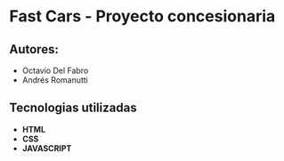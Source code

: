 # Fast Cars - Proyecto concesionaria

## Autores:

- Octavio Del Fabro
- Andrés Romanutti

## Tecnologias utilizadas

- **HTML**
- **CSS**
- **JAVASCRIPT**

